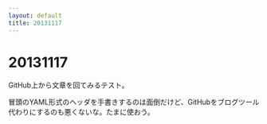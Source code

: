```yaml
---
layout: default
title: 20131117
---
```

20131117
========

GitHub上から文章を回てみるテスト。

冒頭のYAML形式のヘッダを手書きするのは面倒だけど、GitHubをブログツール代わりにするのも悪くないな。たまに使おう。
